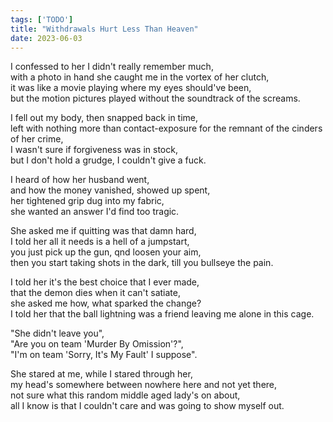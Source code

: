 ```yaml
---
tags: ['TODO']
title: "Withdrawals Hurt Less Than Heaven"
date: 2023-06-03
---
```


I confessed to her I didn't really remember much,  
with a photo in hand she caught me in the vortex of her clutch,  
it was like a movie playing where my eyes should've been,  
but the motion pictures played without the soundtrack of the screams.

I fell out my body, then snapped back in time,  
left with nothing more than contact-exposure for the remnant of the cinders of her crime,  
I wasn't sure if forgiveness was in stock,  
but I don't hold a grudge, I couldn't give a fuck.

I heard of how her husband went,  
and how the money vanished, showed up spent,  
her tightened grip dug into my fabric,  
she wanted an answer I'd find too tragic.

She asked me if quitting was that damn hard,  
I told her all it needs is a hell of a jumpstart,  
you just pick up the gun, qnd loosen your aim,  
then you start taking shots in the dark, till you bullseye the pain.

I told her it's the best choice that I ever made,  
that the demon dies when it can't satiate,  
she asked me how, what sparked the change?  
I told her that the ball lightning was a friend leaving me alone in this cage.

"She didn't leave you",  
"Are you on team 'Murder By Omission'?",  
"I'm on team 'Sorry, It's My Fault' I suppose".

She stared at me, while I stared through her,  
my head's somewhere between nowhere here and not yet there,  
not sure what this random middle aged lady's on about,  
all I know is that I couldn't care and was going to show myself out.
